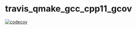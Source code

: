 # travis_qmake_gcc_cpp11_gcov


[![codecov](https://codecov.io/gh/jimmiebergmann/example-cpp11/branch/master/graph/badge.svg)](https://codecov.io/gh/jimmiebergmann/example-cpp11)


